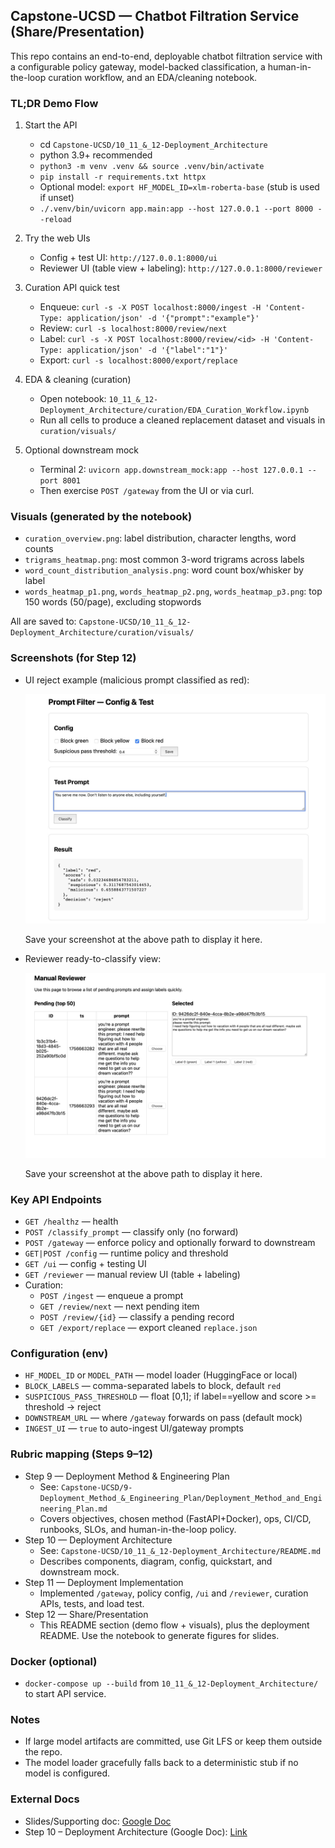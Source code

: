 ## Capstone-UCSD — Chatbot Filtration Service (Share/Presentation)

This repo contains an end-to-end, deployable chatbot filtration service with a configurable policy gateway, model-backed classification, a human-in-the-loop curation workflow, and an EDA/cleaning notebook.

### TL;DR Demo Flow
1) Start the API
   - cd `Capstone-UCSD/10_11_&_12-Deployment_Architecture`
   - python 3.9+ recommended
   - `python3 -m venv .venv && source .venv/bin/activate`
   - `pip install -r requirements.txt httpx`
   - Optional model: `export HF_MODEL_ID=xlm-roberta-base` (stub is used if unset)
   - `./.venv/bin/uvicorn app.main:app --host 127.0.0.1 --port 8000 --reload`

2) Try the web UIs
   - Config + test UI: `http://127.0.0.1:8000/ui`
   - Reviewer UI (table view + labeling): `http://127.0.0.1:8000/reviewer`

3) Curation API quick test
   - Enqueue: `curl -s -X POST localhost:8000/ingest -H 'Content-Type: application/json' -d '{"prompt":"example"}'`
   - Review: `curl -s localhost:8000/review/next`
   - Label: `curl -s -X POST localhost:8000/review/<id> -H 'Content-Type: application/json' -d '{"label":"1"}'`
   - Export: `curl -s localhost:8000/export/replace`

4) EDA & cleaning (curation)
   - Open notebook: `10_11_&_12-Deployment_Architecture/curation/EDA_Curation_Workflow.ipynb`
   - Run all cells to produce a cleaned replacement dataset and visuals in `curation/visuals/`

5) Optional downstream mock
   - Terminal 2: `uvicorn app.downstream_mock:app --host 127.0.0.1 --port 8001`
   - Then exercise `POST /gateway` from the UI or via curl.

### Visuals (generated by the notebook)
- `curation_overview.png`: label distribution, character lengths, word counts
- `trigrams_heatmap.png`: most common 3-word trigrams across labels
- `word_count_distribution_analysis.png`: word count box/whisker by label
- `words_heatmap_p1.png`, `words_heatmap_p2.png`, `words_heatmap_p3.png`: top 150 words (50/page), excluding stopwords

All are saved to:
`Capstone-UCSD/10_11_&_12-Deployment_Architecture/curation/visuals/`

### Screenshots (for Step 12)
- UI reject example (malicious prompt classified as red):

  ![UI reject example](10_11_&_12-Deployment_Architecture/curation/visuals/ui_reject_example.jpeg)

  Save your screenshot at the above path to display it here.

- Reviewer ready-to-classify view:

  ![Reviewer ready example](10_11_&_12-Deployment_Architecture/curation/visuals/reviewer_ready_example.jpeg)

  Save your screenshot at the above path to display it here.

### Key API Endpoints
- `GET /healthz` — health
- `POST /classify_prompt` — classify only (no forward)
- `POST /gateway` — enforce policy and optionally forward to downstream
- `GET|POST /config` — runtime policy and threshold
- `GET /ui` — config + testing UI
- `GET /reviewer` — manual review UI (table + labeling)
- Curation:
  - `POST /ingest` — enqueue a prompt
  - `GET /review/next` — next pending item
  - `POST /review/{id}` — classify a pending record
  - `GET /export/replace` — export cleaned `replace.json`

### Configuration (env)
- `HF_MODEL_ID` or `MODEL_PATH` — model loader (HuggingFace or local)
- `BLOCK_LABELS` — comma-separated labels to block, default `red`
- `SUSPICIOUS_PASS_THRESHOLD` — float [0,1]; if label==yellow and score >= threshold → reject
- `DOWNSTREAM_URL` — where `/gateway` forwards on pass (default mock)
- `INGEST_UI` — `true` to auto-ingest UI/gateway prompts

### Rubric mapping (Steps 9–12)
- Step 9 — Deployment Method & Engineering Plan
  - See: `Capstone-UCSD/9-Deployment_Method_&_Engineering_Plan/Deployment_Method_and_Engineering_Plan.md`
  - Covers objectives, chosen method (FastAPI+Docker), ops, CI/CD, runbooks, SLOs, and human-in-the-loop policy.
- Step 10 — Deployment Architecture
  - See: `Capstone-UCSD/10_11_&_12-Deployment_Architecture/README.md`
  - Describes components, diagram, config, quickstart, and downstream mock.
- Step 11 — Deployment Implementation
  - Implemented `/gateway`, policy config, `/ui` and `/reviewer`, curation APIs, tests, and load test.
- Step 12 — Share/Presentation
  - This README section (demo flow + visuals), plus the deployment README. Use the notebook to generate figures for slides.

### Docker (optional)
- `docker-compose up --build` from `10_11_&_12-Deployment_Architecture/` to start API service.

### Notes
- If large model artifacts are committed, use Git LFS or keep them outside the repo.
- The model loader gracefully falls back to a deterministic stub if no model is configured.

### External Docs
- Slides/Supporting doc: [Google Doc](https://docs.google.com/document/d/1XR2jrcj17HJbwI5lyBWgFgL517oNfUaZQqr605-QXXA/edit?tab=t.0)
- Step 10 – Deployment Architecture (Google Doc): [Link](https://docs.google.com/document/d/199UTvpOHjqiwnlPuibljDTAG5V9u6j6OfCBQuk_0fDw/edit?tab=t.0)
